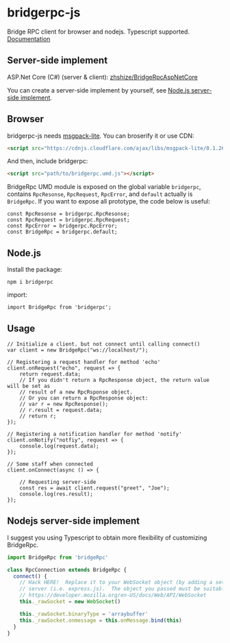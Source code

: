 # bridgerpc-js

Bridge RPC client for browser and nodejs.  Typescript supported.
[Documentation](https://zhshize.github.io/bridgerpc-js/)

## Server-side implement

ASP.Net Core (C#) (server & client): [zhshize/BridgeRpcAspNetCore](https://github.com/zhshize/BridgeRpcAspNetCore)

You can create a server-side implement by yourself, see 
[Node.js server-side implement](#nodejs-server-side-implement).

## Browser

bridgerpc-js needs [msgpack-lite](https://www.npmjs.com/package/msgpack-lite).
You can broserify it or use CDN: 

```html
<script src="https://cdnjs.cloudflare.com/ajax/libs/msgpack-lite/0.1.26/msgpack.min.js" integrity="sha256-xnDLLYKxKFwLEmQK1SkZ9I7IwmjdeURGtXUk/0WnTRo=" crossorigin="anonymous"></script>
```

And then, include bridgerpc: 

```html
<script src="path/to/bridgerpc.umd.js"></script>
```

BridgeRpc UMD module is exposed on the global variable `bridgerpc`, contains 
`RpcResonse`, `RpcRequest`, `RpcError`, and `default` actually is `BridgeRpc`.
If you want to expose all prototype, the code below is useful: 

```ecmascript 6
const RpcResonse = bridgerpc.RpcResonse;
const RpcRequest = bridgerpc.RpcRequest;
const RpcError = bridgerpc.RpcError;
const BridgeRpc = bridgerpc.default;
```

## Node.js

Install the package: 

```
npm i bridgerpc
```

import:

```ecmascript 6
import BridgeRpc from 'bridgerpc';
```

## Usage

```ecmascript 6
// Initialize a client. but not connect until calling connect()
var client = new BridgeRpc("ws://localhost/");

// Registering a request handler for method 'echo'
client.onRequest("echo", request => {
    return request.data;
    // If you didn't return a RpcResponse object, the return value will be set as 
    // result of a new RpcRsponse object.
    // Or you can return a RpcResponse object:
    // var r = new RpcResponse();
    // r.result = request.data;
    // return r;
});

// Registering a notification handler for method 'notify'
client.onNotify("notfiy", request => {
    console.log(request.data);
});

// Some staff when connected
client.onConnect(async () => {
  
    // Requesting server-side
    const res = await client.request("greet", "Joe");
    console.log(res.result);
});
```

## Nodejs server-side implement

I suggest you using Typescript to obtain more flexibility of customizing BridgeRpc.

```typescript
import BridgeRpc from 'bridgeRpc'

class RpcConnection extends BridgeRpc {
  connect() {
    // Hack HERE!  Replace it to your WebSocket object (by adding a setter) from 
    // server (i.e. express.js).  The object you passed must be suitable for
    // https://developer.mozilla.org/en-US/docs/Web/API/WebSocket
    this._rawSocket = new WebSocket()

    this._rawSocket.binaryType = 'arraybuffer'
    this._rawSocket.onmessage = this.onMessage.bind(this)
  }
}
```
